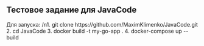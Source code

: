 <h2>Тестовое задание для JavaCode</h2>
Для запуска:
/n1. git clone https://github.com/MaximKlimenko/JavaCode.git
2. cd JavaCode
3. docker build -t my-go-app .
4. docker-compose up --build
